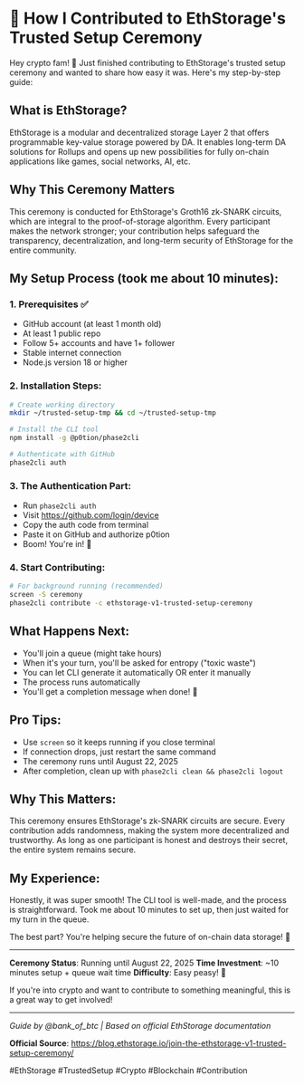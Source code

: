 # 🚀 How I Contributed to EthStorage's Trusted Setup Ceremony

Hey crypto fam! 👋 Just finished contributing to EthStorage's trusted setup ceremony and wanted to share how easy it was. Here's my step-by-step guide:

## What is EthStorage?
EthStorage is a modular and decentralized storage Layer 2 that offers programmable key-value storage powered by DA. It enables long-term DA solutions for Rollups and opens up new possibilities for fully on-chain applications like games, social networks, AI, etc.

## Why This Ceremony Matters
This ceremony is conducted for EthStorage's Groth16 zk-SNARK circuits, which are integral to the proof-of-storage algorithm. Every participant makes the network stronger; your contribution helps safeguard the transparency, decentralization, and long-term security of EthStorage for the entire community.

## My Setup Process (took me about 10 minutes):

### 1. Prerequisites ✅
- GitHub account (at least 1 month old)
- At least 1 public repo
- Follow 5+ accounts and have 1+ follower
- Stable internet connection
- Node.js version 18 or higher

### 2. Installation Steps:
```bash
# Create working directory
mkdir ~/trusted-setup-tmp && cd ~/trusted-setup-tmp

# Install the CLI tool
npm install -g @p0tion/phase2cli

# Authenticate with GitHub
phase2cli auth
```

### 3. The Authentication Part:
- Run `phase2cli auth`
- Visit https://github.com/login/device
- Copy the auth code from terminal
- Paste it on GitHub and authorize p0tion
- Boom! You're in! 🎉

### 4. Start Contributing:
```bash
# For background running (recommended)
screen -S ceremony
phase2cli contribute -c ethstorage-v1-trusted-setup-ceremony
```

## What Happens Next:
- You'll join a queue (might take hours)
- When it's your turn, you'll be asked for entropy ("toxic waste")
- You can let CLI generate it automatically OR enter it manually
- The process runs automatically
- You'll get a completion message when done! 🎊

## Pro Tips:
- Use `screen` so it keeps running if you close terminal
- If connection drops, just restart the same command
- The ceremony runs until August 22, 2025
- After completion, clean up with `phase2cli clean && phase2cli logout`

## Why This Matters:
This ceremony ensures EthStorage's zk-SNARK circuits are secure. Every contribution adds randomness, making the system more decentralized and trustworthy. As long as one participant is honest and destroys their secret, the entire system remains secure.

## My Experience:
Honestly, it was super smooth! The CLI tool is well-made, and the process is straightforward. Took me about 10 minutes to set up, then just waited for my turn in the queue.

The best part? You're helping secure the future of on-chain data storage! 🌟

---

**Ceremony Status**: Running until August 22, 2025
**Time Investment**: ~10 minutes setup + queue wait time
**Difficulty**: Easy peasy! 🥧

If you're into crypto and want to contribute to something meaningful, this is a great way to get involved!

---

*Guide by @bank_of_btc | Based on official EthStorage documentation*

**Official Source**: https://blog.ethstorage.io/join-the-ethstorage-v1-trusted-setup-ceremony/

#EthStorage #TrustedSetup #Crypto #Blockchain #Contribution
